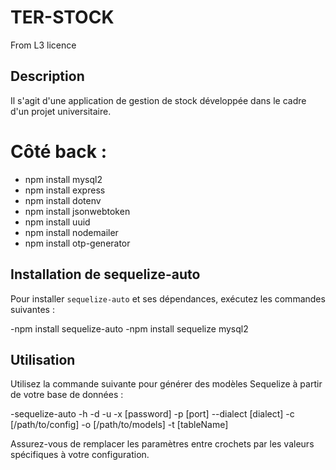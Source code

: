 # TER-STOCK
From L3 licence

## Description
Il s'agit d'une application de gestion de stock développée dans le cadre d'un projet universitaire.


# Côté back :
- npm install mysql2
- npm install express
- npm install dotenv
- npm install jsonwebtoken
- npm install uuid
- npm install nodemailer
- npm install otp-generator

## Installation de sequelize-auto
Pour installer `sequelize-auto` et ses dépendances, exécutez les commandes suivantes :

-npm install sequelize-auto
-npm install sequelize mysql2

## Utilisation
Utilisez la commande suivante pour générer des modèles Sequelize à partir de votre base de données :

-sequelize-auto -h <host> -d <database> -u <user> -x [password] -p [port] --dialect [dialect] -c [/path/to/config] -o [/path/to/models] -t [tableName]

Assurez-vous de remplacer les paramètres entre crochets par les valeurs spécifiques à votre configuration.



